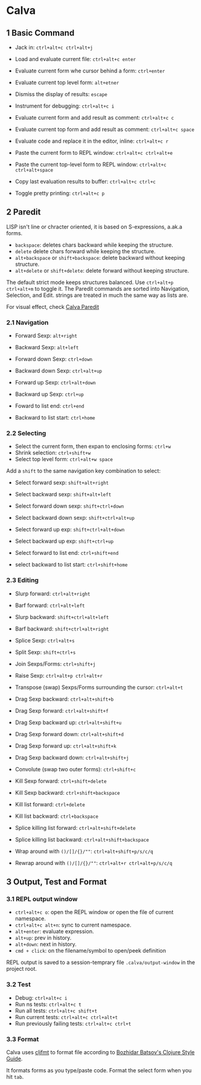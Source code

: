 # Calva

## 1 Basic Command

- Jack in: `ctrl+alt+c ctrl+alt+j`
- Load and evaluate current file: `ctrl+alt+c enter`

- Evaluate current form whe cursor behind a form: `ctrl+enter`
- Evaluate current top level form: `alt+etner`
- Dismiss the display of results: `escape`
- Instrument for debugging: `ctrl+alt+c i`

- Evaluate current form and add result as comment: `ctrl+alt+c c`
- Evaluate current top form and add result as comment: `ctrl+alt+c space`
- Evaluate code and replace it in the editor, inline: `ctrl+alt+c r`

- Paste the current form to REPL window: `ctrl+alt+c ctrl+alt+e`
- Paste the current top-level form to REPL window: `ctrl+alt+c ctrl+alt+space`
- Copy last evaluation results to buffer: `ctrl+alt+c ctrl+c`

- Toggle pretty printing: `ctrl+alt+c p`

## 2 Paredit

LISP isn't line or chracter oriented, it is based on S-expressions, a.ak.a forms.

- `backspace`: deletes chars backward while keeping the structure.
- `delete` delete chars forward while keeping the structure.
- `alt+backspace` or `shift+backspace`: delete backward without keeping structure.
- `alt+delete` or `shift+delete`: delete forward without keeping structure.

The default strict mode keeps structures balanced. Use `ctrl+alt+p ctrl+alt+m` to toggle it. The Paredit commands are sorted into Navigation, Selection, and Edit. strings are treated in much the same way as lists are.

For visual effect, check [Calva Paredit](https://calva.io/paredit/)

### 2.1 Navigation

- Forward Sexp: `alt+right`
- Backward Sexp: `alt+left`

- Forward down Sexp: `ctrl+down`
- Backward down Sexp: `ctrl+alt+up`
- Forward up Sexp: `ctrl+alt+down`
- Backward up Sexp: `ctrl+up`

- Foward to list end: `ctrl+end`
- Backward to list start: `ctrl+home`

### 2.2 Selecting

- Select the current form, then expan to enclosing forms: `ctrl+w`
- Shrink selection: `ctrl+shift+w`
- Select top level form: `ctrl+alt+w space`

Add a `shift` to the same navigation key combination to select:

- Select forward sexp: `shift+alt+right`
- Select backward sexp: `shift+alt+left`

- Select forward down sexp: `shift+ctrl+down`
- Select backward down sexp: `shift+ctrl+alt+up`
- Select forward up exp: `shift+ctrl+alt+down`
- Select backward up exp: `shift+ctrl+up`

- Select forward to list end: `ctrl+shift+end`
- select backward to list start: `ctrl+shift+home`

### 2.3 Editing

- Slurp forward: `ctrl+alt+right`
- Barf forward: `ctrl+alt+left`
- Slurp backward: `shift+ctrl+alt+left`
- Barf backward: `shift+ctrl+alt+right`

- Splice Sexp: `ctrl+alt+s`
- Split Sexp: `shift+ctrl+s`

- Join Sexps/Forms: `ctrl+shift+j`
- Raise Sexp: `ctrl+alt+p ctrl+alt+r`
- Transpose (swap) Sexps/Forms surrounding the cursor: `ctrl+alt+t`

- Drag Sexp backward: `ctrl+alt+shift+b`
- Drag Sexp forward: `ctrl+alt+shift+f`
- Drag Sexp backward up: `ctrl+alt+shift+u`
- Drag Sexp forward down: `ctrl+alt+shift+d`
- Drag Sexp forward up: `ctrl+alt+shift+k`
- Drag Sexp backward down: `ctrl+alt+shift+j`

- Convolute (swap two outer forms): `ctrl+shift+c`

- Kill Sexp forward: `ctrl+shift+delete`
- Kill Sexp backward: `ctrl+shift+backspace`
- Kill list forward: `ctrl+delete`
- Kill list backward: `ctrl+backspace`
- Splice killing list forward: `ctrl+alt+shift+delete`
- Splice killing list backward: `ctrl+alt+shift+backspace`

- Wrap around with `()/[]/{}/""`: `ctrl+alt+shift+p/s/c/q`
- Rewrap around with `()/[]/{}/""`: `ctrl+alt+r ctrl+alt+p/s/c/q`

## 3 Output, Test and Format

### 3.1 REPL output window

- `ctrl+alt+c o`: open the REPL window or open the file of current namespace.
- `ctrl+alt+c alt+n`: sync to current namespace.
- `alt+enter`: evaluate expression.
- `alt+up`: prev in history.
- `alt+down`: next in history.
- `cmd + click`: on the filename/symbol to open/peek definition

REPL output is saved to a session-temprary file `.calva/output-window` in the project root.

### 3.2 Test

- Debug: `ctrl+alt+c i`
- Run ns tests: `ctrl+alt+c t`
- Run all tests: `ctrl+alt+c shift+t`
- Run current tests: `ctrl+alt+c ctrl+alt+t`
- Run previously failing tests: `ctrl+alt+c ctrl+t`

### 3.3 Format

Calva uses [cljfmt](https://github.com/weavejester/cljfmt) to format file according to [Bozhidar Batsov's Clojure Style Guide](https://github.com/bbatsov/clojure-style-guide).

It formats forms as you type/paste code. Format the select form when you hit `tab`.
